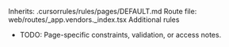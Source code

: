 Inherits: .cursorrules/rules/pages/DEFAULT.md
Route file: web/routes/_app.vendors._index.tsx
Additional rules
- TODO: Page-specific constraints, validation, or access notes.
